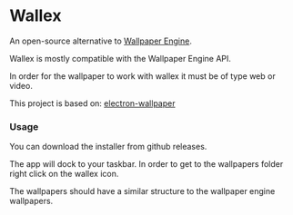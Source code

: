# Wallex

An open-source alternative to [Wallpaper Engine](https://www.wallpaperengine.io/en).

Wallex is mostly compatible with the Wallpaper Engine API.

In order for the wallpaper to work with wallex it must be of type web or video.

This project is based on: [electron-wallpaper](https://github.com/cjsewell/electron-wallpaper)

### Usage

You can download the installer from github releases.

The app will dock to your taskbar. In order to get to the wallpapers folder right click on the wallex icon.

The wallpapers should have a similar structure to the wallpaper engine wallpapers.